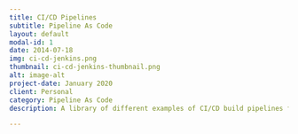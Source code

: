 ```yaml
---
title: CI/CD Pipelines
subtitle: Pipeline As Code
layout: default
modal-id: 1
date: 2014-07-18
img: ci-cd-jenkins.png
thumbnail: ci-cd-jenkins-thumbnail.png
alt: image-alt
project-date: January 2020
client: Personal
category: Pipeline As Code
description: A library of different examples of CI/CD build pipelines for use in Jenkins (the Automation Server). The Jenkins pipelines are themselves written in Jenkinsfile and is stored in a Version Control System (VCS) - in this case; Git. Thus, demonstrates Pipeline as Code in action.

---
```

